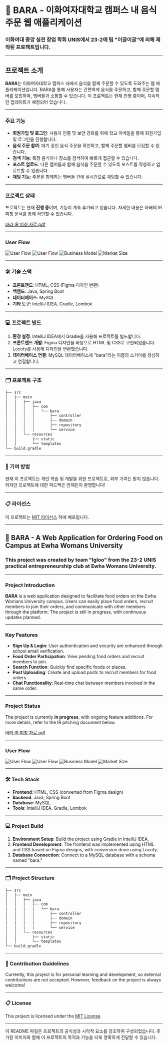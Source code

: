 # 📱 BARA - 이화여자대학교 캠퍼스 내 음식 주문 웹 애플리케이션

### 이화여대 중앙 실전 창업 학회 UNIS에서 23-2에 팀 "이글이글"에 의해 제작된 프로젝트입니다.

---

## 프로젝트 소개

**BARA**는 이화여자대학교 캠퍼스 내에서 음식을 함께 주문할 수 있도록 도와주는 웹 애플리케이션입니다. BARA를 통해 사용자는 간편하게 음식을 주문하고, 함께 주문할 멤버를 모집하며, 멤버들과 소통할 수 있습니다. 이 프로젝트는 현재 진행 중이며, 지속적인 업데이트가 예정되어 있습니다.

---

### 주요 기능

- **회원가입 및 로그인**: 사용자 인증 및 보안 강화를 위해 학교 이메일을 통해 회원가입 및 로그인을 진행합니다.
- **음식 주문 참여**: 대기 중인 음식 주문을 확인하고, 함께 주문할 멤버를 모집할 수 있습니다.
- **검색 기능**: 특정 음식이나 장소를 검색하여 빠르게 접근할 수 있습니다.
- **포스트 업로드**: 다른 멤버들과 함께 음식을 주문할 수 있도록 포스트를 작성하고 업로드할 수 있습니다.
- **채팅 기능**: 주문을 함께하는 멤버들 간에 실시간으로 채팅할 수 있습니다.

---

### 프로젝트 상태

프로젝트는 현재 **진행 중**이며, 기능이 계속 추가되고 있습니다. 자세한 내용은 아래의 IR 피칭 문서를 통해 확인할 수 있습니다.

[바라 IR 피칭 자료.pdf](https://github.com/user-attachments/files/16322955/ir.2.pptx)

---

### User Flow

![User Flow](data:image/png;base64,file-pHvPypupcrj0fsQnPoUfkrkG)
![User Flow](data:image/png;base64,file-aBjZKJ3lJgrR4hOvOeZ9lTeu)
![Business Model](data:image/png;base64,file-ZmeGLYRLoZBLkTpYKB0uPbCQ)
![Market Size](data:image/png;base64,file-f5Oo9uh1YSzMVwGrhpOgmjEK)

---

### 🛠️ 기술 스택

- **프론트엔드**: HTML, CSS (Figma 디자인 변환)
- **백엔드**: Java, Spring Boot
- **데이터베이스**: MySQL
- **기타 도구**: IntelliJ IDEA, Gradle, Lombok

---

### 💻 프로젝트 빌드

1. **환경 설정**: IntelliJ IDEA에서 Gradle을 사용해 프로젝트를 빌드합니다.
2. **프론트엔드 개발**: Figma 디자인을 바탕으로 HTML 및 CSS로 구현되었습니다. Locofy를 사용해 디자인을 변환했습니다.
3. **데이터베이스 연결**: MySQL 데이터베이스에 "bara"라는 이름의 스키마를 생성하고 연결합니다.

---

### 🗂️ 프로젝트 구조

```bash
├── src
│   ├── main
│   │   ├── java
│   │   │   ├── com
│   │   │   │   └── bara
│   │   │   │       ├── controller
│   │   │   │       ├── domain
│   │   │   │       ├── repository
│   │   │   │       └── service
│   │   └── resources
│   │       ├── static
│   │       └── templates
└── build.gradle
```

---

### 📝 기여 방법

현재 이 프로젝트는 개인 학습 및 개발을 위한 프로젝트로, 외부 기여는 받지 않습니다. 하지만 프로젝트에 대한 피드백은 언제든지 환영합니다!

---

### 📋 라이선스

이 프로젝트는 [MIT 라이선스](LICENSE) 하에 배포됩니다.

---

## 📱 BARA - A Web Application for Ordering Food on Campus at Ewha Womans University

### This project was created by team "Igloo" from the 23-2 UNIS practical entrepreneurship club at Ewha Womans University.

---

### Project Introduction

**BARA** is a web application designed to facilitate food orders on the Ewha Womans University campus. Users can easily place food orders, recruit members to join their orders, and communicate with other members through the platform. The project is still in progress, with continuous updates planned.

---

### Key Features

- **Sign Up & Login**: User authentication and security are enhanced through school email verification.
- **Food Order Participation**: View pending food orders and recruit members to join.
- **Search Function**: Quickly find specific foods or places.
- **Post Uploading**: Create and upload posts to recruit members for food orders.
- **Chat Functionality**: Real-time chat between members involved in the same order.

---

### Project Status

The project is currently **in progress**, with ongoing feature additions. For more details, refer to the IR pitching document below.

[바라 IR 피칭 자료.pdf](https://github.com/user-attachments/files/16322955/ir.2.pptx)

---

### User Flow

![User Flow](data:image/png;base64,file-pHvPypupcrj0fsQnPoUfkrkG)
![User Flow](data:image/png;base64,file-aBjZKJ3lJgrR4hOvOeZ9lTeu)
![Business Model](data:image/png;base64,file-ZmeGLYRLoZBLkTpYKB0uPbCQ)
![Market Size](data:image/png;base64,file-f5Oo9uh1YSzMVwGrhpOgmjEK)

---

### 🛠️ Tech Stack

- **Frontend**: HTML, CSS (converted from Figma design)
- **Backend**: Java, Spring Boot
- **Database**: MySQL
- **Tools**: IntelliJ IDEA, Gradle, Lombok

---

### 💻 Project Build

1. **Environment Setup**: Build the project using Gradle in IntelliJ IDEA.
2. **Frontend Development**: The frontend was implemented using HTML and CSS based on Figma designs, with conversion done using Locofy.
3. **Database Connection**: Connect to a MySQL database with a schema named "bara."

---

### 🗂️ Project Structure

```bash
├── src
│   ├── main
│   │   ├── java
│   │   │   ├── com
│   │   │   │   └── bara
│   │   │   │       ├── controller
│   │   │   │       ├── domain
│   │   │   │       ├── repository
│   │   │   │       └── service
│   │   └── resources
│   │       ├── static
│   │       └── templates
└── build.gradle
```

---

### 📝 Contribution Guidelines

Currently, this project is for personal learning and development, so external contributions are not accepted. However, feedback on the project is always welcome!

---

### 📋 License

This project is licensed under the [MIT License](LICENSE).

---

이 README 파일은 프로젝트의 공식성과 시각적 요소를 강조하여 구성되었습니다. 추가된 이미지와 함께 이 프로젝트의 목적과 기능을 더욱 명확하게 전달할 수 있습니다.
